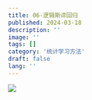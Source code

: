 ```yaml
---
title: 06-逻辑斯谛回归
published: 2024-03-18
description: ''
image: ''
tags: []
category: '统计学习方法'
draft: false 
lang: ''
---
```

![](\assets\images\2010d1712ec4b30d9a6d4acc3cb0e93-1.png)